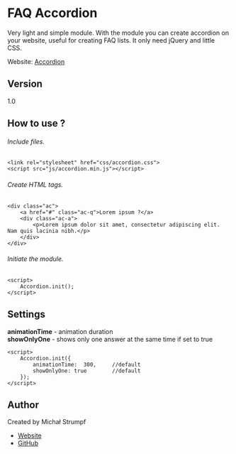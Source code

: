 # FAQ Accordion
Very light and simple module. With the module you can create accordion on your website, useful for creating FAQ lists. It only need jQuery and little CSS.

Website: [Accordion](http://michu2k.pl/accordion/)

## Version
1.0

## How to use ?

###### Include files.
```
<link rel="stylesheet" href="css/accordion.css"> 
<script src="js/accordion.min.js"></script>  
```

###### Create HTML tags.
```
<div class="ac">
    <a href="#" class="ac-q">Lorem ipsum ?</a>
    <div class="ac-a">
        <p>Lorem ipsum dolor sit amet, consectetur adipiscing elit. Nam quis lacinia nibh.</p>
    </div>
</div>
```

###### Initiate the module.
```
<script>
    Accordion.init(); 
</script>
```

## Settings
**animationTime** - animation duration  
**showOnlyOne** - shows only one answer at the same time if set to true

```
<script>
    Accordion.init({
        animationTime:  300,     //default
        showOnlyOne: true        //default
    }); 
</script>
```

## Author
Created by Michał Strumpf
- [Website](http://michu2k.pl/)
- [GitHub](https://github.com/michu2k/)